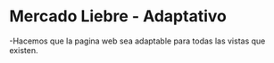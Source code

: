 # Mercado Liebre - Adaptativo

-Hacemos que la pagina web sea adaptable para todas las vistas que existen.